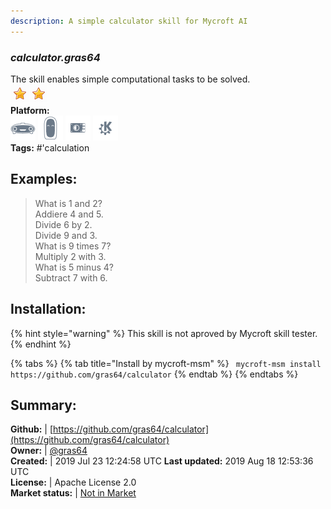 ```yaml
---
description: A simple calculator skill for Mycroft AI
---
```


### _calculator.gras64_  
The skill enables simple computational tasks to be solved.  
![](../.gitbook/assets/star.png)![](../.gitbook/assets/star.png)  
**Platform:**  
 ![Mark I](../.gitbook/assets/mark-1-icon.png)  ![Mark II](../.gitbook/assets/mark-2-icon.png)  ![Picroft](../.gitbook/assets/picroft-icon.png)  ![plasmoid](../.gitbook/assets/kde.png)   
**Tags:** \#'calculation   
## Examples:  
> What is 1 and 2?  
> Addiere 4 and 5.  
> Divide 6 by 2.  
> Divide 9 and 3.  
> What is 9 times 7?  
> Multiply 2 with 3.  
> What is 5 minus 4?  
> Subtract 7 with 6.  
  
## Installation:  
{% hint style="warning" %}
This skill is not aproved by Mycroft skill tester.
{% endhint %}
    
{% tabs %}
{% tab title="Install by mycroft-msm" %}
``` mycroft-msm install https://github.com/gras64/calculator```
{% endtab %}
  {% endtabs %}
    
## Summary:  
**Github:** | [https://github.com/gras64/calculator](https://github.com/gras64/calculator)  
**Owner:** | [@gras64](https://github.com/gras64)  
**Created:** | 2019 Jul 23 12:24:58 UTC  **Last updated:** 2019 Aug 18 12:53:36 UTC  
**License:** | Apache License 2.0  
**Market status:** | [Not in Market](https://market.mycroft.ai/skill/)  
